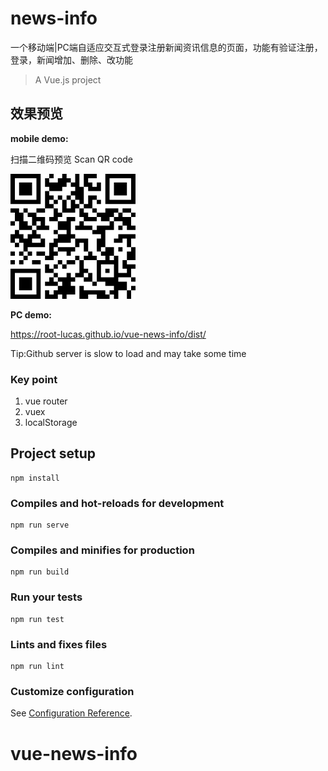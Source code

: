 # news-info
一个移动端|PC端自适应交互式登录注册新闻资讯信息的页面，功能有验证注册，登录，新闻增加、删除、改功能

> A Vue.js project
## 效果预览
__mobile demo:__

扫描二维码预览	Scan QR code

![san](https://raw.githubusercontent.com/root-lucas/vue-news-info/master/src/assets/QR-Code.png)

__PC demo:__

https://root-lucas.github.io/vue-news-info/dist/

Tip:Github server is slow to load and may take some time

### Key point

1.  vue router
2.  vuex
3.  localStorage

## Project setup
```
npm install
```

### Compiles and hot-reloads for development
```
npm run serve
```

### Compiles and minifies for production
```
npm run build
```

### Run your tests
```
npm run test
```

### Lints and fixes files
```
npm run lint
```

### Customize configuration
See [Configuration Reference](https://cli.vuejs.org/config/).
# vue-news-info
